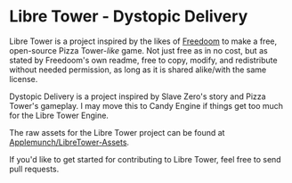 # Libre Tower - Dystopic Delivery

Libre Tower is a project inspired by the likes of [Freedoom](https://github.com/freedoom/freedoom) to make a free, open-source Pizza Tower-*like* game. Not just free as in no cost, but as stated by Freedoom's own readme, free to copy, modify, and redistribute without needed permission, as long as it is shared alike/with the same license.

Dystopic Delivery is a project inspired by Slave Zero's story and Pizza Tower's gameplay. I may move this to Candy Engine if things get too much for the Libre Tower Engine.

The raw assets for the Libre Tower project can be found at [Applemunch/LibreTower-Assets](https://github.com/Applemunch/LibreTower-Assets).

If you'd like to get started for contributing to Libre Tower, feel free to send pull requests.
